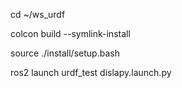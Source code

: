 cd ~/ws_urdf

colcon build --symlink-install

source ./install/setup.bash

ros2 launch urdf_test dislapy.launch.py

